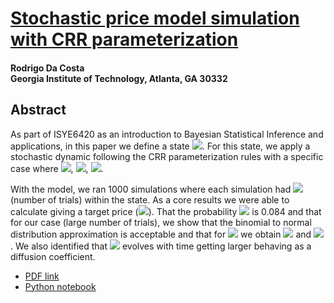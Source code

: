 #  [Stochastic price model simulation with CRR parameterization](https://costargc.github.io/Project_ISYE6420/)

#### Rodrigo  Da  Costa <br> Georgia Institute of Technology, Atlanta, GA 30332

## Abstract

As part of ISYE6420 as an introduction to Bayesian Statistical Inference and applications, in this paper we define a state 
<img src="https://render.githubusercontent.com/render/math?math=\eta = \left\{ t,\sigma,r,S_{0} \right\}">. For this state, we apply a stochastic dynamic following the CRR parameterization rules with a specific case where <img src="https://render.githubusercontent.com/render/math?math=S_{0}=1">, <img src="https://render.githubusercontent.com/render/math?math=\sigma=0.3">, <img src="https://render.githubusercontent.com/render/math?math=r=0.05">. 
  
With the model, we ran 1000 simulations where each simulation had <img src="https://render.githubusercontent.com/render/math?math=n=10000"> (number of trials) within the state.  As a core results we were able to calculate giving a target price (<img src="https://render.githubusercontent.com/render/math?math=K= 1.5">). That the probability <img src="https://render.githubusercontent.com/render/math?math=S_{f}> K"> is 0.084 and that for our case (large number of trials), we show that the binomial to normal distribution approximation is acceptable and that for <img src="https://render.githubusercontent.com/render/math?math=t=1"> we obtain <img src="https://render.githubusercontent.com/render/math?math=\mu_{dist.}=1.03"> and <img src="https://render.githubusercontent.com/render/math?math=\sigma_{dist.} = 0.32">. We also identified that <img src="https://render.githubusercontent.com/render/math?math=\sigma_{dist.}"> evolves with time getting larger behaving as a diffusion coefficient. 


- [PDF link](https://costargc.github.io/Project_ISYE6420/Project_ISYE6420.pdf)
- [Python notebook](https://costargc.github.io/Project_ISYE6420/Project_ISYE6420.html)
